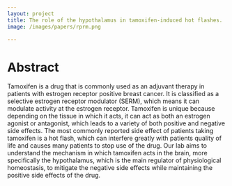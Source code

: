 ```yaml
---
layout: project
title: The role of the hypothalamus in tamoxifen-induced hot flashes. 
image: /images/papers/rprm.png

---
```


# Abstract

Tamoxifen is a drug that is commonly used as an adjuvant therapy in patients with estrogen receptor positive breast cancer. It is classified as a selective estrogen receptor modulator (SERM), which means it can modulate activity at the estrogen receptor. Tamoxifen is unique because depending on the tissue in which it acts, it can act as both an estrogen agonist or antagonist, which leads to a variety of both positive and negative side effects. The most commonly reported side effect of patients taking tamoxifen is a hot flash, which can interfere greatly with patients quality of life and causes many patients to stop use of the drug. Our lab aims to understand the mechanism in which tamoxifen acts in the brain, more specifically the hypothalamus, which is the main regulator of physiological homeostasis, to mitigate the negative side effects while maintaining the positive side effects of the drug.
